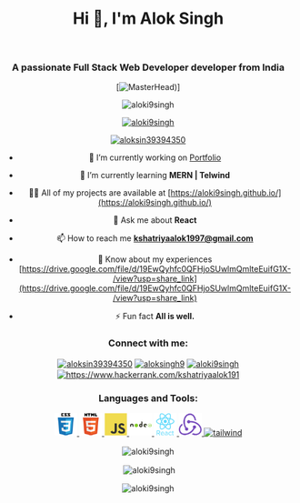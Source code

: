 
<div align="center">
<h1 align="center">Hi 👋, I'm Alok Singh</h1>
  
<!--   
  
<p align="center">
  <a href="https://github.com/DenverCoder1/readme-typing-svg"><img src="https://readme-typing-svg.herokuapp.com?font=Time+New+Roman&color=cyan&size=25&center=true&vCenter=true&width=600&height=100&lines=Hi 👋, I'm Alok Singh..&hearts;++;A passionate Full Stack Web Developer developer from India"></a>
</p>
 -->

<br>
<h3 align="center">A passionate Full Stack Web Developer developer from India</h3>

[![MasterHead](https://cdn.dribbble.com/users/2131993/screenshots/4948736/media/45dceb640723d72436c427add7966cf8.gif))]
  
<!--   ## <picture><img src = "https://cdn.dribbble.com/users/2131993/screenshots/4948736/media/45dceb640723d72436c427add7966cf8.gif" width = "300px" height="300px"></picture>  -->

<p align="center"> <img src="https://komarev.com/ghpvc/?username=aloki9singh&label=Profile%20views&color=0e75b6&style=flat" alt="aloki9singh" /> </p>

<p align="center"> <a href="https://github.com/ryo-ma/github-profile-trophy"><img src="https://github-profile-trophy.vercel.app/?username=aloki9singh" alt="aloki9singh" /></a> </p>

<p align="center"> <a href="https://twitter.com/aloksin39394350" target="blank"><img src="https://img.shields.io/twitter/follow/aloksin39394350?logo=twitter&style=for-the-badge" alt="aloksin39394350" /></a> </p>

- 🔭 I’m currently working on [Portfolio](https://aloki9singh.github.io/)

- 🌱 I’m currently learning **MERN | Telwind**

- 👨‍💻 All of my projects are available at [https://aloki9singh.github.io/](https://aloki9singh.github.io/)

- 💬 Ask me about **React**

- 📫 How to reach me **kshatriyaalok1997@gmail.com**

- 📄 Know about my experiences [https://drive.google.com/file/d/19EwQyhfc0QFHjoSUwlmQmlteEuifG1X-/view?usp=share_link](https://drive.google.com/file/d/19EwQyhfc0QFHjoSUwlmQmlteEuifG1X-/view?usp=share_link)

- ⚡ Fun fact **All is well.**

<h3 align="center">Connect with me:</h3>
<p align="center">
<a href="https://twitter.com/aloksin39394350" target="blank"><img align="center" src="https://raw.githubusercontent.com/rahuldkjain/github-profile-readme-generator/master/src/images/icons/Social/twitter.svg" alt="aloksin39394350" height="30" width="40" /></a>
<a href="https://linkedin.com/in/aloksingh9" target="blank"><img align="center" src="https://raw.githubusercontent.com/rahuldkjain/github-profile-readme-generator/master/src/images/icons/Social/linked-in-alt.svg" alt="aloksingh9" height="30" width="40" /></a>
<a href="[https://codesandbox.com/aloki9singh](https://codesandbox.io/u/aloki9singh)" target="blank"><img align="center" src="https://raw.githubusercontent.com/rahuldkjain/github-profile-readme-generator/master/src/images/icons/Social/codesandbox.svg" alt="aloki9singh" height="30" width="40" /></a>
<a href="https://www.hackerrank.com/kshatriyaalok191" target="blank"><img align="center" src="https://raw.githubusercontent.com/rahuldkjain/github-profile-readme-generator/master/src/images/icons/Social/hackerrank.svg" alt="https://www.hackerrank.com/kshatriyaalok191" height="30" width="40" /></a>
</p>

<h3 align="center">Languages and Tools:</h3>
<p align="center"> <a href="https://www.w3schools.com/css/" target="_blank" rel="noreferrer"> <img src="https://raw.githubusercontent.com/devicons/devicon/master/icons/css3/css3-original-wordmark.svg" alt="css3" width="40" height="40"/> </a> <a href="https://www.w3.org/html/" target="_blank" rel="noreferrer"> <img src="https://raw.githubusercontent.com/devicons/devicon/master/icons/html5/html5-original-wordmark.svg" alt="html5" width="40" height="40"/> </a> <a href="https://developer.mozilla.org/en-US/docs/Web/JavaScript" target="_blank" rel="noreferrer"> <img src="https://raw.githubusercontent.com/devicons/devicon/master/icons/javascript/javascript-original.svg" alt="javascript" width="40" height="40"/> </a> <a href="https://nodejs.org" target="_blank" rel="noreferrer"> <img src="https://raw.githubusercontent.com/devicons/devicon/master/icons/nodejs/nodejs-original-wordmark.svg" alt="nodejs" width="40" height="40"/> </a> <a href="https://reactjs.org/" target="_blank" rel="noreferrer"> <img src="https://raw.githubusercontent.com/devicons/devicon/master/icons/react/react-original-wordmark.svg" alt="react" width="40" height="40"/> </a> <a href="https://redux.js.org" target="_blank" rel="noreferrer"> <img src="https://raw.githubusercontent.com/devicons/devicon/master/icons/redux/redux-original.svg" alt="redux" width="40" height="40"/> </a> <a href="https://tailwindcss.com/" target="_blank" rel="noreferrer"> <img src="https://www.vectorlogo.zone/logos/tailwindcss/tailwindcss-icon.svg" alt="tailwind" width="40" height="40"/> </a> </p>

<p><img align="center" src="https://github-readme-stats.vercel.app/api/top-langs?username=aloki9singh&show_icons=true&locale=en&layout=compact" alt="aloki9singh" /></p>
<p>&nbsp;<img align="center" src="https://github-readme-stats.vercel.app/api?username=aloki9singh&show_icons=true&locale=en" alt="aloki9singh" /></p>

<p><img align="center" src="https://github-readme-streak-stats.herokuapp.com/?user=aloki9singh&" alt="aloki9singh" /></p>
</div>
  
  
